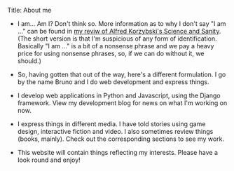 Title: About me

- I am... Am I? Don't think so. More information as to why I don't say "I am ..." can be found in [my reviw of Alfred Korzybski's Science and Sanity]({filename}/Reviews/sns.md). (The short version is that I'm suspicious of any form of identification. Basically "I am ..." is a bit of a nonsense phrase and we pay a heavy price for using nonsense phrases, so, if we can do without it, we should.)

- So, having gotten that out of the way, here's a different formulation. I go by the name Bruno and I do web development and express things.

- I develop web applications in Python and Javascript, using the Django framework. View my development blog for news on what I'm working on now.

- I express things in different media. I have told stories using game design, interactive fiction and video. I also sometimes review things (books, mainly). Check out the corresponding sections to see my work.

- This website will contain things reflecting my interests. Please have a look round and enjoy!
